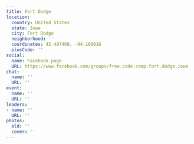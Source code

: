 ```yaml
---
title: Fort Dodge
location:
  country: United States
  state: Iowa
  city: Fort Dodge
  neighborhood: ''
  coordinates: 42.497469, -94.168016
  plusCode: ''
social:
  name: Facebook page
  URL: https://www.facebook.com/groups/free.code.camp.fort.dodge.iowa
chat:
  name: ''
  URL: ''
event:
  name: ''
  URL: ''
leaders:
- name: ''
  URL: ''
photos:
  old: ''
  cover: ''
---
```


